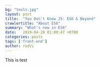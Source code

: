 ```yaml
---
bg: "tools.jpg"
layout: post
title:  "You Don't Know JS: ES6 & Beyond"
crawlertitle: "About ES6"
summary: "What's new in ES6"
date:   2019-04-28 01:00:47 +0700
categories: posts
tags: ['front-end']
author: redVi
---
```


This is test 
